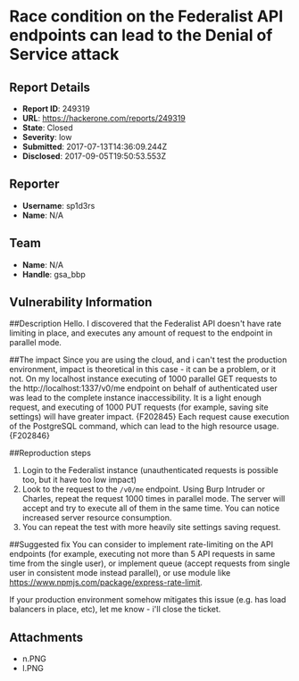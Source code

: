 # Race condition on the Federalist API endpoints can lead to the Denial of Service attack

## Report Details
- **Report ID**: 249319
- **URL**: https://hackerone.com/reports/249319
- **State**: Closed
- **Severity**: low
- **Submitted**: 2017-07-13T14:36:09.244Z
- **Disclosed**: 2017-09-05T19:50:53.553Z

## Reporter
- **Username**: sp1d3rs
- **Name**: N/A

## Team
- **Name**: N/A
- **Handle**: gsa_bbp

## Vulnerability Information
##Description
Hello. I discovered that the Federalist API doesn't have rate limiting in place, and executes any amount of request to the endpoint in parallel mode.

##The impact
Since you are using the cloud, and i can't test the production environment, impact is theoretical in this case - it can be a problem, or it not.
On my localhost instance executing of 1000 parallel GET requests to the http://localhost:1337/v0/me endpoint on behalf of authenticated user was lead to the complete instance inaccessibility. It is a light enough request, and executing of 1000 PUT requests (for example, saving site settings) will have greater impact.
{F202845}
Each request cause execution of the PostgreSQL command, which can lead to the high resource usage.
{F202846}

##Reproduction steps
1) Login to the Federalist instance (unauthenticated requests is possible too, but it have too low impact)
2) Look to the request to the `/v0/me` endpoint. Using Burp Intruder or Charles, repeat the request 1000 times in parallel mode. The server will accept and try to execute all of them in the same time. You can notice increased server resource consumption.
3) You can repeat the test with more heavily site settings saving request.

##Suggested fix
You can consider to implement rate-limiting on the API endpoints (for example, executing not more than 5 API requests in same time from the single user), or implement queue (accept requests from single user in сonsistent mode instead parallel), or use module like https://www.npmjs.com/package/express-rate-limit. 

If your production environment somehow mitigates this issue (e.g. has load balancers in place, etc), let me know - i'll close the ticket.


## Attachments
- n.PNG
- l.PNG
